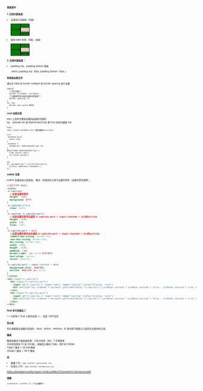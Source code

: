 # 垂直居中

## 1. 已知外部高度：

-   高度和行高相等（内联）


    <!DOCTYPE html>
    <style>
    *{
      font-size: 6px;
    }
    div.demo{
      background: green;
      border: 1px solid #000;
      margin: 5px;
    }
    .demo{
      height: 30px;
      /*line-height百分比是根据自身高度计算的*/
      line-height: 30px;
      /*防止内容超出容器或者产生自动换行*/
      overflow: hidden;
    }
    </style>
    <div class="demo">
      test-text
    </div>
    <div class="demo">
      <div style="height: 10px;background: pink;">test-div</div>
    </div>

-   使用 table 布局（内联，块级）


    <!DOCTYPE html>
    <style>
    *{
      font-size: 6px;
    }
    div.demo{
      background: green;
      border: 1px solid #000;
      margin: 5px;
    }
    .demo{
      display: table-cell;
      /*height百分比无效*/
      height: 30px;
      vertical-align: middle;
    }
    /*
    防止溢出（table-cell的高度会随着内容增加）：内部放个div
    div.vc-table{
      height: 150px;
      display: table-cell;
      vertical-align: middle;
    }
    div.vc-table-overflow{
      max-height: 150px;
      overflow: hidden;
    }
    */
    </style>
    <div class="demo">
      test-text
    </div>
    <div class="demo">
      <div style="height: 10px;background: pink;">test-div</div>
    </div>

## 2. 任意外部高度：

-   padding-top，padding-bottom 相等


    .demo{
        padding-top: 30px;
        padding-bottom: 30px;
    } 

# 将表格边框合并

通过对 table 的 border-collapse 和 border-spacing 进行设置

    table{
      /*合并边框*/
      border-collapse: collapse;
      /*设置相邻单元格的边框间的距离*/
      border-spacing: 0;
    }
    th, td{
      border:1px solid #000; 
    }

# css3 动画注意

dom 上的样式要和动画的起始样式相同  
eg：.animate-div 和 MyAnimateScript 里 from 的样式都是 red

    html:
    <div class="animate-div">要动画的div</div>

    css:
    .animate-div{
      color:red;
    }
    .animate {
      animation: MyAnimateScript 3s;
    }
    @keyframes MyAnimateScript {
      from {color:red;}
      to {color:green;}
    }

    jq:
    $('.animate-div').click(function(){
      $(this).addClass("animate");
    });

# outline 注意

outline 会被其他元素遮挡。
解决：将遮挡的元素不设置背景色（设置背景色透明）。

```html
<!DOCTYPE html>
<style>
.k-captcha{
  //这里设置背景色
  height: 70px;
  background: #fff;
}
.k-captcha:after{
  clear: both;
}
.k-captcha .k-captcha-part{
  //这里设置背景色会遮挡.k-captcha-part > input:checked + div的outline
  height: 100%;
  width: 20%;
  float: left;
}
.k-captcha-part > div{
  //这里设置背景色也会遮挡.k-captcha-part > input:checked + div的outline
  -webkit-box-sizing: border-box;
  -moz-box-sizing: border-box;
  box-sizing: border-box;
  width: 100%;
  height: 100%;
  padding: 10px;
  border-right: 1px solid #f5f8f9;
  text-align: center;
  cursor: pointer;
}
.k-captcha-part > input:checked + div{
  background-color: #e8f3db;
  outline: #8ac249 2px solid;
}
</style>
<div class="k-captcha">
  <div class="k-captcha-part">
    <input id="k-captcha-1" type="radio" name="captcha" style="display: none">
    <div onclick="var preNode = document.getElementById('k-captcha-1');preNode.checked ? preNode.checked = false : preNode.checked = true;"><img src="" alt="">php</div>
  </div>
  <div class="k-captcha-part">
    <input id="k-captcha-2" type="radio" name="captcha" style="display: none">
    <div onclick="var preNode = document.getElementById('k-captcha-2');preNode.checked ? preNode.checked = false : preNode.checked = true;"><img src="" alt="">php</div>
  </div>
</div>
```

# float 多行排版乱了

== 注意每个 float 元素的高度 ==，高度一样不会乱

# 伪元素

伪元素都是在容器内渲染的，input、button、textarea、br 等内部不能插入元素的无法使用伪元素。

# 像素

像素和厘米不能直接转换，只有分辩率（dpi）下才能转换  
平时经常使用 72 和 300dpi，电脑显示器用 72dpi，照片用 300dpi  
72dpi     1 厘米 = 28.346 像素  
300dpi    1 厘米 = 118.11 像素  

# 库

-   重置 CSS：`npm install minireset.css`
-   标准化 CSS：`npm install normalize.css`

<https://developer.mozilla.org/en-US/docs/Web/CSS/transform-function/scaleX>

# 镜像

    transform: scaleX(-1);/*左右翻转*/
